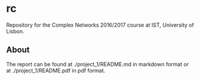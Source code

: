 # rc
Repository for the Complex Networks 2016/2017 course at IST, University of Lisbon.

## About
The report can be found at ./project_1/README.md in markdown format or at
./project_1/README.pdf in pdf format.
